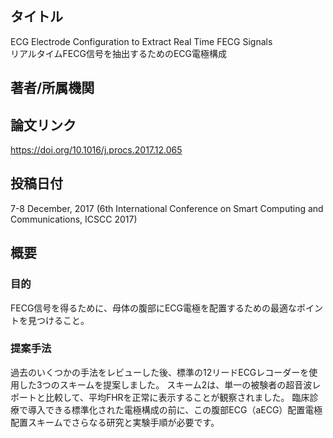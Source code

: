 ## タイトル
ECG Electrode Configuration to Extract Real Time FECG Signals  
リアルタイムFECG信号を抽出するためのECG電極構成

## 著者/所属機関

## 論文リンク
https://doi.org/10.1016/j.procs.2017.12.065

## 投稿日付
7-8 December, 2017
(6th International Conference on Smart Computing and Communications, ICSCC 2017)

## 概要
### 目的
FECG信号を得るために、母体の腹部にECG電極を配置するための最適なポイントを見つけること。

### 提案手法
過去のいくつかの手法をレビューした後、標準の12リードECGレコーダーを使用した3つのスキームを提案しました。
スキーム2は、単一の被験者の超音波レポートと比較して、平均FHRを正常に表示することが観察されました。
臨床診療で導入できる標準化された電極構成の前に、この腹部ECG（aECG）配置電極配置スキームでさらなる研究と実験手順が必要です。

